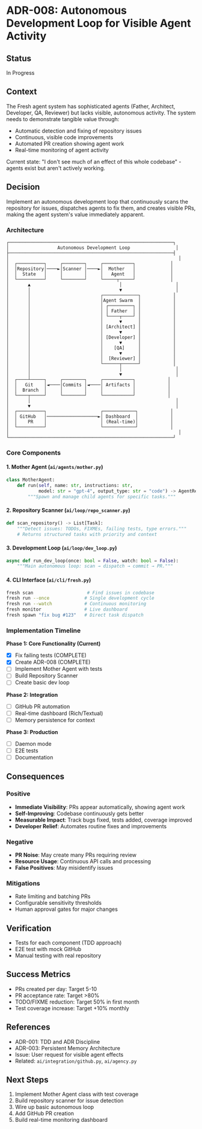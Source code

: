 # ADR-008: Autonomous Development Loop for Visible Agent Activity

## Status
In Progress

## Context
The Fresh agent system has sophisticated agents (Father, Architect, Developer, QA, Reviewer) but lacks visible, autonomous activity. The system needs to demonstrate tangible value through:
- Automatic detection and fixing of repository issues
- Continuous, visible code improvements
- Automated PR creation showing agent work
- Real-time monitoring of agent activity

Current state: "I don't see much of an effect of this whole codebase" - agents exist but aren't actively working.

## Decision
Implement an autonomous development loop that continuously scans the repository for issues, dispatches agents to fix them, and creates visible PRs, making the agent system's value immediately apparent.

### Architecture

```
┌─────────────────────────────────────────────────────────────┐
│                  Autonomous Development Loop                 │
├─────────────────────────────────────────────────────────────┤
│                                                               │
│  ┌──────────┐     ┌────────┐     ┌───────────┐             │
│  │Repository│────►│Scanner │────►│  Mother   │             │
│  │  State   │     │        │     │   Agent   │             │
│  └──────────┘     └────────┘     └─────┬─────┘             │
│       ▲                                 │                    │
│       │                                 ▼                    │
│       │                          ┌─────────────┐            │
│       │                          │Agent Swarm  │            │
│       │                          │ ┌─────────┐ │            │
│       │                          │ │ Father  │ │            │
│       │                          │ └────┬────┘ │            │
│       │                          │      ▼      │            │
│       │                          │ [Architect] │            │
│       │                          │      ▼      │            │
│       │                          │ [Developer] │            │
│       │                          │      ▼      │            │
│       │                          │    [QA]     │            │
│       │                          │      ▼      │            │
│       │                          │  [Reviewer] │            │
│       │                          └──────┬──────┘            │
│       │                                 │                    │
│       │                                 ▼                    │
│  ┌────┴─────┐     ┌────────┐     ┌───────────┐            │
│  │   Git    │◄────│Commits │◄────│ Artifacts │            │
│  │  Branch  │     │        │     │           │            │
│  └────┬─────┘     └────────┘     └───────────┘            │
│       │                                                      │
│       ▼                                                      │
│  ┌──────────┐                    ┌────────────┐            │
│  │ GitHub   │───────────────────►│ Dashboard  │            │
│  │    PR    │                    │ (Real-time)│            │
│  └──────────┘                    └────────────┘            │
│                                                               │
└─────────────────────────────────────────────────────────────┘
```

### Core Components

#### 1. Mother Agent (`ai/agents/mother.py`)
```python
class MotherAgent:
    def run(self, name: str, instructions: str, 
            model: str = "gpt-4", output_type: str = "code") -> AgentResult:
        """Spawn and manage child agents for specific tasks."""
```

#### 2. Repository Scanner (`ai/loop/repo_scanner.py`)
```python
def scan_repository() -> List[Task]:
    """Detect issues: TODOs, FIXMEs, failing tests, type errors."""
    # Returns structured tasks with priority and context
```

#### 3. Development Loop (`ai/loop/dev_loop.py`)
```python
async def run_dev_loop(once: bool = False, watch: bool = False):
    """Main autonomous loop: scan → dispatch → commit → PR."""
```

#### 4. CLI Interface (`ai/cli/fresh.py`)
```bash
fresh scan                    # Find issues in codebase
fresh run --once             # Single development cycle
fresh run --watch            # Continuous monitoring
fresh monitor                # Live dashboard
fresh spawn "fix bug #123"   # Direct task dispatch
```

### Implementation Timeline

**Phase 1: Core Functionality (Current)**
- [x] Fix failing tests (COMPLETE)
- [x] Create ADR-008 (COMPLETE)
- [ ] Implement Mother Agent with tests
- [ ] Build Repository Scanner
- [ ] Create basic dev loop

**Phase 2: Integration**
- [ ] GitHub PR automation
- [ ] Real-time dashboard (Rich/Textual)
- [ ] Memory persistence for context

**Phase 3: Production**
- [ ] Daemon mode
- [ ] E2E tests
- [ ] Documentation

## Consequences

### Positive
- **Immediate Visibility**: PRs appear automatically, showing agent work
- **Self-Improving**: Codebase continuously gets better
- **Measurable Impact**: Track bugs fixed, tests added, coverage improved
- **Developer Relief**: Automates routine fixes and improvements

### Negative
- **PR Noise**: May create many PRs requiring review
- **Resource Usage**: Continuous API calls and processing
- **False Positives**: May misidentify issues

### Mitigations
- Rate limiting and batching PRs
- Configurable sensitivity thresholds
- Human approval gates for major changes

## Verification
- Tests for each component (TDD approach)
- E2E test with mock GitHub
- Manual testing with real repository

## Success Metrics
- PRs created per day: Target 5-10
- PR acceptance rate: Target >80%
- TODO/FIXME reduction: Target 50% in first month
- Test coverage increase: Target +10% monthly

## References
- ADR-001: TDD and ADR Discipline
- ADR-003: Persistent Memory Architecture
- Issue: User request for visible agent effects
- Related: `ai/integration/github.py`, `ai/agency.py`

## Next Steps
1. Implement Mother Agent class with test coverage
2. Build repository scanner for issue detection
3. Wire up basic autonomous loop
4. Add GitHub PR creation
5. Build real-time monitoring dashboard
